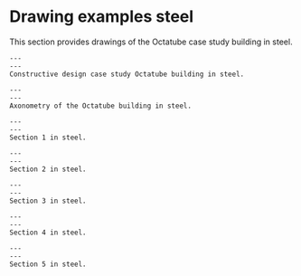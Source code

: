 # Drawing examples steel

This section provides drawings of the Octatube case study building in steel.

```{figure} Images/staal1.jpg
---
---
Constructive design case study Octatube building in steel.
```

```{figure} Images/AXO_Staal-01.jpg
---
---
Axonometry of the Octatube building in steel.
```

```{figure} Images/staal2.jpg
---
---
Section 1 in steel.
```

```{figure} Images/staal3.jpg
---
---
Section 2 in steel.
```

```{figure} Images/staal4.jpg
---
---
Section 3 in steel.
```

```{figure} Images/staal5.jpg
---
---
Section 4 in steel.
```

```{figure} Images/staal6.jpg
---
---
Section 5 in steel.
```